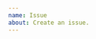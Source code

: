 ```yaml
---
name: Issue
about: Create an issue.
---
```


<!-- Thanks for filing an issue! Since this is a volunteer-ran repository, filing out your issue with the following can help get your issue solved quickly: -->

<!-- 1) A clear description of the issue (alongside reproduction steps, as needed) -->
<!-- 2) What OS you are using -->
<!-- 3) Your method of installing/obtaining the application, if relevant -->
<!-- 4) The output of `gfold -V` (confirm the version based on the `gfold` installation in your `PATH`) -->
<!-- 5) The output of `gfold --debug`, if relevant -->
